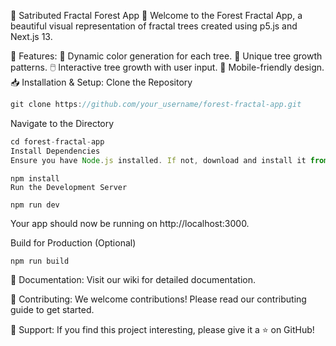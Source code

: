 🍊 Satributed Fractal Forest App 🍊
Welcome to the Forest Fractal App, a beautiful visual representation of fractal trees created using p5.js and Next.js 13.

🚀 Features:
🎨 Dynamic color generation for each tree.
📐 Unique tree growth patterns.
🖱️ Interactive tree growth with user input.
📱 Mobile-friendly design.
📥 Installation & Setup:
Clone the Repository

```javascript
git clone https://github.com/your_username/forest-fractal-app.git
```

Navigate to the Directory

```javascript
cd forest-fractal-app
Install Dependencies
Ensure you have Node.js installed. If not, download and install it from nodejs.org.
```
```
npm install
Run the Development Server
```
```
npm run dev

```

Your app should now be running on http://localhost:3000.

Build for Production (Optional)

 
```
npm run build
```

📖 Documentation:
Visit our wiki for detailed documentation.

🤝 Contributing:
We welcome contributions! Please read our contributing guide to get started.

💖 Support:
If you find this project interesting, please give it a ⭐ on GitHub!

